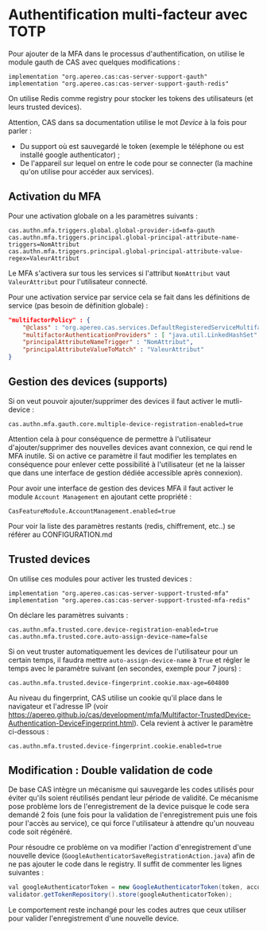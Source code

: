 
# Authentification multi-facteur avec TOTP

Pour ajouter de la MFA dans le processus d'authentification, on utilise le module gauth de CAS avec quelques modifications :
```
implementation "org.apereo.cas:cas-server-support-gauth"
implementation "org.apereo.cas:cas-server-support-gauth-redis"
```
On utilise Redis comme registry pour stocker les tokens des utilisateurs (et leurs trusted devices).

Attention, CAS dans sa documentation utilise le mot *Device* à la fois pour parler :
- Du support où est sauvegardé le token (exemple le téléphone ou est installé google authenticator) ;
- De l'appareil sur lequel on entre le code pour se connecter (la machine qu'on utilise pour accéder aux services). 

## Activation du MFA

Pour une activation globale on a les paramètres suivants :
```
cas.authn.mfa.triggers.global.global-provider-id=mfa-gauth
cas.authn.mfa.triggers.principal.global-principal-attribute-name-triggers=NomAttribut
cas.authn.mfa.triggers.principal.global-principal-attribute-value-regex=ValeurAttribut
```
Le MFA s'activera sur tous les services si l'attribut `NomAttribut` vaut `ValeurAttribut` pour l'utilisateur connecté.

Pour une activation service par service cela se fait dans les définitions de service (pas besoin de définition globale) :
```json
"multifactorPolicy" : {
	"@class" : "org.apereo.cas.services.DefaultRegisteredServiceMultifactorPolicy",
	"multifactorAuthenticationProviders" : [ "java.util.LinkedHashSet", [ "mfa-gauth" ] ],
	"principalAttributeNameTrigger" : "NomAttribut",
	"principalAttributeValueToMatch" : "ValeurAttribut"
}
```

## Gestion des devices (supports)

Si on veut pouvoir ajouter/supprimer des devices il faut activer le mutli-device :
```
cas.authn.mfa.gauth.core.multiple-device-registration-enabled=true
```
Attention cela à pour conséquence de permettre à l'utilisateur d'ajouter/supprimer des nouvelles devices avant connexion, ce qui rend le MFA inutile. Si on active ce paramètre il faut modifier les templates en conséquence pour enlever cette possibilité à l'utilisateur (et ne la laisser que dans une interface de gestion dédiée accessible après connexion).

Pour avoir une interface de gestion des devices MFA il faut activer le module `Account Management` en ajoutant cette propriété :
```
CasFeatureModule.AccountManagement.enabled=true
```

Pour voir la liste des paramètres restants (redis, chiffrement, etc..) se référer au CONFIGURATION.md

## Trusted devices

On utilise ces modules pour activer les trusted devices :
```
implementation "org.apereo.cas:cas-server-support-trusted-mfa"
implementation "org.apereo.cas:cas-server-support-trusted-mfa-redis"
```

On déclare les paramètres suivants :
```
cas.authn.mfa.trusted.core.device-registration-enabled=true
cas.authn.mfa.trusted.core.auto-assign-device-name=false
```

Si on veut truster automatiquement les devices de l'utilisateur pour un certain temps, il faudra mettre `auto-assign-device-name` à `True` et régler le temps avec le paramètre suivant (en secondes, exemple pour 7 jours) :
```
cas.authn.mfa.trusted.device-fingerprint.cookie.max-age=604800
```

Au niveau du fingerprint, CAS utilise un cookie qu'il place dans le navigateur et l'adresse IP (voir https://apereo.github.io/cas/development/mfa/Multifactor-TrustedDevice-Authentication-DeviceFingerprint.html). Cela revient à activer le paramètre ci-dessous :
```
cas.authn.mfa.trusted.device-fingerprint.cookie.enabled=true
```

## Modification : Double validation de code

De base CAS intègre un mécanisme qui sauvegarde les codes utilisés pour éviter qu'ils soient réutilisés pendant leur période de validité. Ce mécanisme pose problème lors de l'enregistrement de la device puisque le code sera demandé 2 fois (une fois pour la validation de l'enregistrement puis une fois pour l'accès au service), ce qui force l'utilisateur à attendre qu'un nouveau code soit régénéré. 

Pour résoudre ce problème on va modifier l'action d'enregistrement d'une nouvelle device (`GoogleAuthenticatorSaveRegistrationAction.java`) afin de ne pas ajouter le code dans le registry. Il suffit de commenter les lignes suivantes :
```java
val googleAuthenticatorToken = new GoogleAuthenticatorToken(token, account.getUsername());
validator.getTokenRepository().store(googleAuthenticatorToken);
```
Le comportement reste inchangé pour les codes autres que ceux utiliser pour valider l'enregistrement d'une nouvelle device.